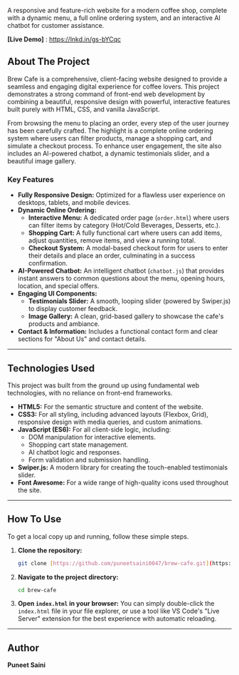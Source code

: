A responsive and feature-rich website for a modern coffee shop, complete with a dynamic menu, a full online ordering system, and an interactive AI chatbot for customer assistance.

**[Live Demo]** : https://lnkd.in/gs-bYCqc


## About The Project

Brew Cafe is a comprehensive, client-facing website designed to provide a seamless and engaging digital experience for coffee lovers. This project demonstrates a strong command of front-end web development by combining a beautiful, responsive design with powerful, interactive features built purely with HTML, CSS, and vanilla JavaScript.

From browsing the menu to placing an order, every step of the user journey has been carefully crafted. The highlight is a complete online ordering system where users can filter products, manage a shopping cart, and simulate a checkout process. To enhance user engagement, the site also includes an AI-powered chatbot, a dynamic testimonials slider, and a beautiful image gallery.

### Key Features

* **Fully Responsive Design:** Optimized for a flawless user experience on desktops, tablets, and mobile devices.
* **Dynamic Online Ordering:**
    * **Interactive Menu:** A dedicated order page (`order.html`) where users can filter items by category (Hot/Cold Beverages, Desserts, etc.).
    * **Shopping Cart:** A fully functional cart where users can add items, adjust quantities, remove items, and view a running total.
    * **Checkout System:** A modal-based checkout form for users to enter their details and place an order, culminating in a success confirmation.
* **AI-Powered Chatbot:** An intelligent chatbot (`chatbot.js`) that provides instant answers to common questions about the menu, opening hours, location, and special offers.
* **Engaging UI Components:**
    * **Testimonials Slider:** A smooth, looping slider (powered by Swiper.js) to display customer feedback.
    * **Image Gallery:** A clean, grid-based gallery to showcase the cafe's products and ambiance.
* **Contact & Information:** Includes a functional contact form and clear sections for "About Us" and contact details.

---

## Technologies Used

This project was built from the ground up using fundamental web technologies, with no reliance on front-end frameworks.

* **HTML5:** For the semantic structure and content of the website.
* **CSS3:** For all styling, including advanced layouts (Flexbox, Grid), responsive design with media queries, and custom animations.
* **JavaScript (ES6):** For all client-side logic, including:
    * DOM manipulation for interactive elements.
    * Shopping cart state management.
    * AI chatbot logic and responses.
    * Form validation and submission handling.
* **Swiper.js:** A modern library for creating the touch-enabled testimonials slider.
* **Font Awesome:** For a wide range of high-quality icons used throughout the site.

---

## How To Use

To get a local copy up and running, follow these simple steps.

1.  **Clone the repository:**
    ```sh
    git clone [https://github.com/puneetsaini0047/brew-cafe.git](https://github.com/puneetsaini0047/brew-cafe.git)
    ```
2.  **Navigate to the project directory:**
    ```sh
    cd brew-cafe
    ```
3.  **Open `index.html` in your browser:**
    You can simply double-click the `index.html` file in your file explorer, or use a tool like VS Code's "Live Server" extension for the best experience with automatic reloading.

---

## Author

**Puneet Saini**
